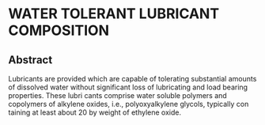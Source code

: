 # WATER TOLERANT LUBRICANT COMPOSITION

## Abstract
Lubricants are provided which are capable of tolerating substantial amounts of dissolved water without significant loss of lubricating and load bearing properties. These lubri cants comprise water soluble polymers and copolymers of alkylene oxides, i.e., polyoxyalkylene glycols, typically con taining at least about 20 by weight of ethylene oxide.